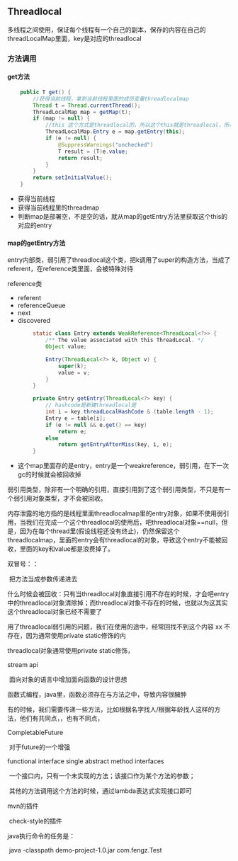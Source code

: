 ## Threadlocal

多线程之间使用，保证每个线程有一个自己的副本，保存的内容在自己的threadLocalMap里面，key是对应的threadlocal







### 方法调用



#### get方法

```java
    public T get() {
      	//获得当前线程，拿到当前线程里面的成员变量threadlocalmap
        Thread t = Thread.currentThread();
        ThreadLocalMap map = getMap(t);
        if (map != null) {
          	//this 这个方式是threadlocal的，所以这个this就是threadlocal，所以这个map的key就是threadlocal
            ThreadLocalMap.Entry e = map.getEntry(this);
            if (e != null) {
                @SuppressWarnings("unchecked")
                T result = (T)e.value;
                return result;
            }
        }
        return setInitialValue();
    }
```



* 获得当前线程
* 获得当前线程里的threadmap
* 判断map是部署空，不是空的话，就从map的getEntry方法里获取这个this的对应的entry



#### map的getEntry方法

entry内部类，弱引用了threadlocal这个类，把k调用了super的构造方法，当成了referent，在reference类里面，会被特殊对待



reference类

* referent
* referenceQueue
* next
* discovered





```java
        static class Entry extends WeakReference<ThreadLocal<?>> {
            /** The value associated with this ThreadLocal. */
            Object value;

            Entry(ThreadLocal<?> k, Object v) {
                super(k);
                value = v;
            }
        }
```



``` java
        private Entry getEntry(ThreadLocal<?> key) {
          	// hashcode是新建threadlocal是
            int i = key.threadLocalHashCode & (table.length - 1);
            Entry e = table[i];
            if (e != null && e.get() == key)
                return e;
            else
                return getEntryAfterMiss(key, i, e);
        }
```

* 这个map里面存的是entry，entry是一个weakreference，弱引用，在下一次gc的时候就会被回收掉



弱引用类型，除非有一个明确的引用，直接引用到了这个弱引用类型，不只是有一个弱引用对象类型，才不会被回收。

内存泄露的地方指的是线程里面threadlocalmap里的entry对象，如果不使用弱引用，当我们在完成一个这个threadlocal的使用后，吧threadlocal对象==null，但是，因为在每个thread里(假设线程还没有终止)，仍然保留这个threadlocalmap，里面的entry会有threadlocal的对象，导致这个entry不能被回收，里面的key和value都是浪费掉了。



双冒号：：

​	把方法当成参数传递进去



什么时候会被回收：只有当threadlocal对象直接引用不存在的时候，才会吧entry中的threadlocal对象清除掉；而threadlocal对象不存在的时候，也就以为这其实这个threadlocal对象已经不需要了



用了threadlocal弱引用的问题，我们在使用的途中，经常回找不到这个内容 xx 不存在，因为通常使用private static修饰的内

threadlocal对象通常使用private static修饰，





stream api

​	面向对象的语言中增加面向函数的设计思想



函数式编程，java里，函数必须存在与方法之中，导致内容很臃肿

有的时候，我们需要传递一些方法，比如根据名字找人/根据年龄找人这样的方法，他们有共同点，，也有不同点，



CompletableFuture

​	对于future的一个增强





functional interface  single abstract method interfaces

​	一个接口内，只有一个未实现的方法；该接口作为某个方法的参数；

​	其他的方法调用这个方法的时候，通过lambda表达式实现接口即可





mvn的插件

​	check-style的插件



java执行命令的任务是：

​	java -classpath demo-project-1.0.jar  com.fengz.Test